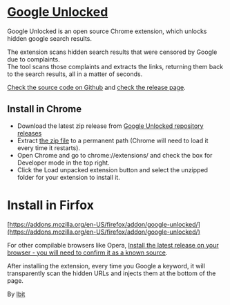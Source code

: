 # [Google Unlocked](https://ibit.ws/post/google-unlocked/)
Google Unlocked is an open source Chrome extension, which unlocks hidden google search results.

The extension scans hidden search results that were censored by Google due to complaints.  
The tool scans those complaints and extracts the links, returning them back to the search results, all in a matter of seconds.

[Check the source code on Github](https://github.com/Ibit-to/google-unlocked) and [check the release page](https://github.com/Ibit-to/google-unlocked/releases).

## Install in Chrome

- Download the latest zip release from [Google Unlocked repository releases](https://github.com/Ibit-to/google-unlocked/releases)
- Extract [the zip file](https://github.com/Ibit-to/google-unlocked/releases/download/1.0/google-unlocked.zip) to a permanent path (Chrome will need to load it every time it restarts).
- Open Chrome and go to chrome://extensions/ and check the box for Developer mode in the top right.
- Click the Load unpacked extension button and select the unzipped folder for your extension to install it.

# Install in Firfox
[https://addons.mozilla.org/en-US/firefox/addon/google-unlocked/](https://addons.mozilla.org/en-US/firefox/addon/google-unlocked/)

For other compilable browsers like Opera, [Install the latest release on your browser - you will need to confirm it as a known source](https://github.com/Ibit-to/google-unlocked/releases/download/1.0/google-unlocked.crx).

After installing the extension, every time you Google a keyword, it will transparently scan the hidden URLs and injects them at the bottom of the page.

By [Ibit](https://ibit.uno/)
